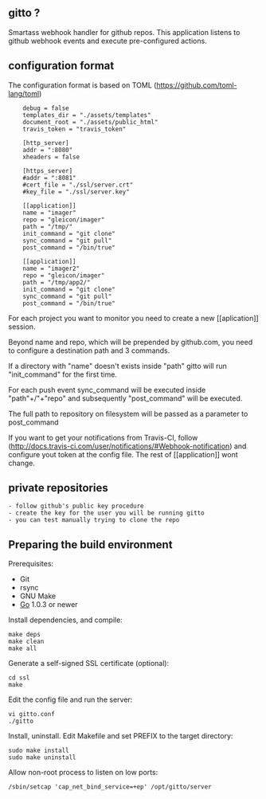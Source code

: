 ## gitto ?

Smartass webhook handler for github repos. 
This application listens to github webhook events and execute pre-configured actions.

## configuration format

  The configuration format is based on TOML (https://github.com/toml-lang/toml)

		debug = false
		templates_dir = "./assets/templates"
		document_root = "./assets/public_html"
		travis_token = "travis_token"

		[http_server]
		addr = ":8080"
		xheaders = false

		[https_server]
		#addr = ":8081"
		#cert_file = "./ssl/server.crt"
		#key_file = "./ssl/server.key"

		[[application]]
		name = "imager"
		repo = "gleicon/imager"
		path = "/tmp/"
		init_command = "git clone"
		sync_command = "git pull"
		post_command = "/bin/true"

		[[application]]
		name = "imager2"
		repo = "gleicon/imager"
		path = "/tmp/app2/"
		init_command = "git clone"
		sync_command = "git pull"
		post_command = "/bin/true"

For each project you want to monitor you need to create a new [[aplication]] session.

Beyond name and repo, which will be prepended by github.com, you need to configure a destination path and 3 commands.

If a directory with "name" doesn't exists inside "path" gitto will run "init_command" for the first time.

For each push event sync_command will be executed inside "path"+/"+"repo" and subsequently "post_command" will be executed.

The full path to repository on filesystem will be passed as a parameter to post_command

If you want to get your notifications from Travis-CI, follow (http://docs.travis-ci.com/user/notifications/#Webhook-notification) and configure yout token at the config file. The rest of [[application]] wont change.

## private repositories
	- follow github's public key procedure
	- create the key for the user you will be running gitto
	- you can test manually trying to clone the repo 

## Preparing the build environment 

Prerequisites:

- Git
- rsync
- GNU Make
- [Go](http://golang.org) 1.0.3 or newer

Install dependencies, and compile:

	make deps
	make clean
	make all

Generate a self-signed SSL certificate (optional):

	cd ssl
	make

Edit the config file and run the server:

	vi gitto.conf
	./gitto

Install, uninstall. Edit Makefile and set PREFIX to the target directory:

	sudo make install
	sudo make uninstall

Allow non-root process to listen on low ports:

	/sbin/setcap 'cap_net_bind_service=+ep' /opt/gitto/server
